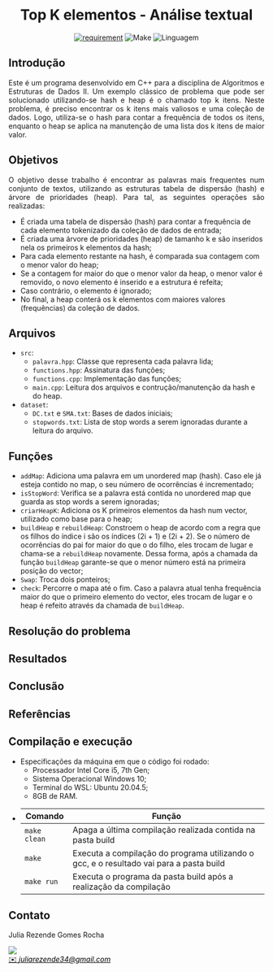 <h1 align="center" font-size="200em"><b>Top K elementos - Análise textual</b></h1>

<div align = "center" >

[![requirement](https://img.shields.io/badge/IDE-Visual%20Studio%20Code-informational)](https://code.visualstudio.com/docs/?dv=linux64_deb)
![Make](https://img.shields.io/badge/Compilacao-Make-orange)
![Linguagem](https://img.shields.io/badge/Linguagem-C%2B%2B-blue)
</div>

## Introdução
<p align="justify">
Este é um programa desenvolvido em C++ para a disciplina de Algoritmos e Estruturas de Dados II. 
Um exemplo clássico de problema que pode ser solucionado utilizando-se hash e heap é o chamado top k itens. Neste problema, é preciso encontrar os k itens mais valiosos e uma coleção de dados. Logo, utiliza-se o hash para contar a frequência de todos os itens, enquanto o heap se aplica na manutenção de uma lista dos k itens de maior valor.
</p>

## Objetivos
<p align="justify">
O objetivo desse trabalho é encontrar as palavras mais frequentes num conjunto de textos, utilizando as estruturas tabela de dispersão (hash) e árvore de prioridades (heap). Para tal, as seguintes operações são realizadas:

- É criada uma tabela de dispersão (hash) para contar a frequência de cada elemento tokenizado da coleção de dados de entrada;
- É criada uma árvore de prioridades (heap) de tamanho k e são inseridos nela os primeiros k elementos da hash;
- Para cada elemento restante na hash, é comparada sua contagem com o menor valor do heap;
- Se a contagem for maior do que o menor valor da heap, o menor valor é removido, o novo elemento é inserido e a estrutura é refeita;
- Caso contrário, o elemento é ignorado;
- No final, a heap conterá os k elementos com maiores valores (frequências) da coleção de dados.
</p>

## Arquivos
- ```src```:
    - ```palavra.hpp```: Classe que representa cada palavra lida;
    - ```functions.hpp```: Assinatura das funções;
    - ```functions.cpp```: Implementação das funções;
    - ```main.cpp```: Leitura dos arquivos e contrução/manutenção da hash e do heap.
- ```dataset```: 
    - ```DC.txt``` e ```SMA.txt```: Bases de dados iniciais;
    - ```stopwords.txt```: Lista de stop words a serem ignoradas durante a leitura do arquivo. 

## Funções
- ```addMap```: Adiciona uma palavra em um unordered map (hash). Caso ele já esteja contido no map, o seu número de ocorrências é incrementado;
- ```isStopWord```: Verifica se a palavra está contida no unordered map que guarda as stop words a serem ignoradas;
- ```criarHeapK```: Adiciona os K primeiros elementos da hash num vector, utilizado como base para o heap;
- ```buildHeap``` e ```rebuildHeap```: Constroem o heap de acordo com a regra que os filhos do índice i são os índices (2i + 1) e (2i + 2). Se o número de ocorrências do pai for maior do que o do filho, eles trocam de lugar e chama-se a ```rebuildHeap``` novamente. Dessa forma, após a chamada da função ```buildHeap``` garante-se que o menor número está na primeira posição do vector;
- ```Swap```: Troca dois ponteiros;
- ```check```: Percorre o mapa até o fim. Caso a palavra atual tenha frequência maior do que o primeiro elemento do vector, eles trocam de lugar e o heap é refeito através da chamada de ```buildHeap```.

## Resolução do problema

## Resultados

## Conclusão

## Referências

## Compilação e execução
* Especificações da máquina em que o código foi rodado:
  * Processador Intel Core i5, 7th Gen;
  * Sistema Operacional Windows 10;
  * Terminal do WSL: Ubuntu 20.04.5;
  * 8GB de RAM.
* | Comando                |  Função                                                                                           |                     
  | -----------------------| ------------------------------------------------------------------------------------------------- |
  |  `make clean`          | Apaga a última compilação realizada contida na pasta build                                        |
  |  `make`                | Executa a compilação do programa utilizando o gcc, e o resultado vai para a pasta build           |
  |  `make run`            | Executa o programa da pasta build após a realização da compilação                                 |

## Contato
<div>
 <p align="justify"> Julia Rezende Gomes Rocha</p>
 <a href="https://t.me/juliarezende34">
 <img align="center" src="https://img.shields.io/badge/Telegram-2CA5E0?style=for-the-badge&logo=telegram&logoColor=white"/> 
 </div>
<a style="color:black" href="mailto:juliarezende34@gmail.com?subject=[GitHub]%20Source%20Dynamic%20Lists">
✉️ <i>juliarezende34@gmail.com</i>
</a>